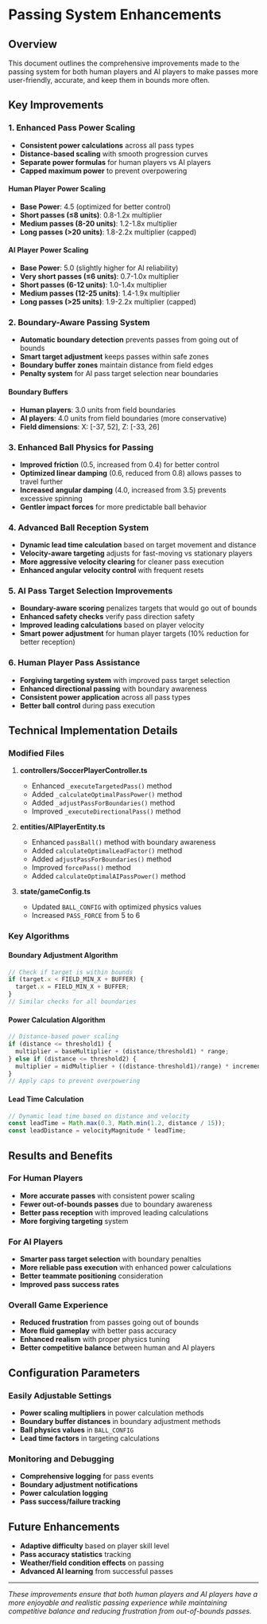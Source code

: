 # Passing System Enhancements

## Overview
This document outlines the comprehensive improvements made to the passing system for both human players and AI players to make passes more user-friendly, accurate, and keep them in bounds more often.

## Key Improvements

### 1. Enhanced Pass Power Scaling
- **Consistent power calculations** across all pass types
- **Distance-based scaling** with smooth progression curves
- **Separate power formulas** for human players vs AI players
- **Capped maximum power** to prevent overpowering

#### Human Player Power Scaling
- **Base Power**: 4.5 (optimized for better control)
- **Short passes (≤8 units)**: 0.8-1.2x multiplier
- **Medium passes (8-20 units)**: 1.2-1.8x multiplier  
- **Long passes (>20 units)**: 1.8-2.2x multiplier (capped)

#### AI Player Power Scaling
- **Base Power**: 5.0 (slightly higher for AI reliability)
- **Very short passes (≤6 units)**: 0.7-1.0x multiplier
- **Short passes (6-12 units)**: 1.0-1.4x multiplier
- **Medium passes (12-25 units)**: 1.4-1.9x multiplier
- **Long passes (>25 units)**: 1.9-2.2x multiplier (capped)

### 2. Boundary-Aware Passing System
- **Automatic boundary detection** prevents passes from going out of bounds
- **Smart target adjustment** keeps passes within safe zones
- **Boundary buffer zones** maintain distance from field edges
- **Penalty system** for AI pass target selection near boundaries

#### Boundary Buffers
- **Human players**: 3.0 units from field boundaries
- **AI players**: 4.0 units from field boundaries (more conservative)
- **Field dimensions**: X: [-37, 52], Z: [-33, 26]

### 3. Enhanced Ball Physics for Passing
- **Improved friction** (0.5, increased from 0.4) for better control
- **Optimized linear damping** (0.6, reduced from 0.8) allows passes to travel further
- **Increased angular damping** (4.0, increased from 3.5) prevents excessive spinning
- **Gentler impact forces** for more predictable ball behavior

### 4. Advanced Ball Reception System
- **Dynamic lead time calculation** based on target movement and distance
- **Velocity-aware targeting** adjusts for fast-moving vs stationary players
- **More aggressive velocity clearing** for cleaner pass execution
- **Enhanced angular velocity control** with frequent resets

### 5. AI Pass Target Selection Improvements
- **Boundary-aware scoring** penalizes targets that would go out of bounds
- **Enhanced safety checks** verify pass direction safety
- **Improved leading calculations** based on player velocity
- **Smart power adjustment** for human player targets (10% reduction for better reception)

### 6. Human Player Pass Assistance
- **Forgiving targeting system** with improved pass target selection
- **Enhanced directional passing** with boundary awareness
- **Consistent power application** across all pass types
- **Better ball control** during pass execution

## Technical Implementation Details

### Modified Files
1. **controllers/SoccerPlayerController.ts**
   - Enhanced `_executeTargetedPass()` method
   - Added `_calculateOptimalPassPower()` method
   - Added `_adjustPassForBoundaries()` method
   - Improved `_executeDirectionalPass()` method

2. **entities/AIPlayerEntity.ts**
   - Enhanced `passBall()` method with boundary awareness
   - Added `calculateOptimalLeadFactor()` method
   - Added `adjustPassForBoundaries()` method
   - Improved `forcePass()` method
   - Added `calculateOptimalAIPassPower()` method

3. **state/gameConfig.ts**
   - Updated `BALL_CONFIG` with optimized physics values
   - Increased `PASS_FORCE` from 5 to 6

### Key Algorithms

#### Boundary Adjustment Algorithm
```typescript
// Check if target is within bounds
if (target.x < FIELD_MIN_X + BUFFER) {
  target.x = FIELD_MIN_X + BUFFER;
}
// Similar checks for all boundaries
```

#### Power Calculation Algorithm
```typescript
// Distance-based power scaling
if (distance <= threshold1) {
  multiplier = baseMultiplier + (distance/threshold1) * range;
} else if (distance <= threshold2) {
  multiplier = midMultiplier + ((distance-threshold1)/range) * increment;
}
// Apply caps to prevent overpowering
```

#### Lead Time Calculation
```typescript
// Dynamic lead time based on distance and velocity
const leadTime = Math.max(0.3, Math.min(1.2, distance / 15));
const leadDistance = velocityMagnitude * leadTime;
```

## Results and Benefits

### For Human Players
- **More accurate passes** with consistent power scaling
- **Fewer out-of-bounds passes** due to boundary awareness
- **Better pass reception** with improved leading calculations
- **More forgiving targeting** system

### For AI Players
- **Smarter pass target selection** with boundary penalties
- **More reliable pass execution** with enhanced power calculations
- **Better teammate positioning** consideration
- **Improved pass success rates**

### Overall Game Experience
- **Reduced frustration** from passes going out of bounds
- **More fluid gameplay** with better pass accuracy
- **Enhanced realism** with proper physics tuning
- **Better competitive balance** between human and AI players

## Configuration Parameters

### Easily Adjustable Settings
- **Power scaling multipliers** in power calculation methods
- **Boundary buffer distances** in boundary adjustment methods
- **Ball physics values** in `BALL_CONFIG`
- **Lead time factors** in targeting calculations

### Monitoring and Debugging
- **Comprehensive logging** for pass events
- **Boundary adjustment notifications**
- **Power calculation logging**
- **Pass success/failure tracking**

## Future Enhancements
- **Adaptive difficulty** based on player skill level
- **Pass accuracy statistics** tracking
- **Weather/field condition effects** on passing
- **Advanced AI learning** from successful passes

---

*These improvements ensure that both human players and AI players have a more enjoyable and realistic passing experience while maintaining competitive balance and reducing frustration from out-of-bounds passes.* 